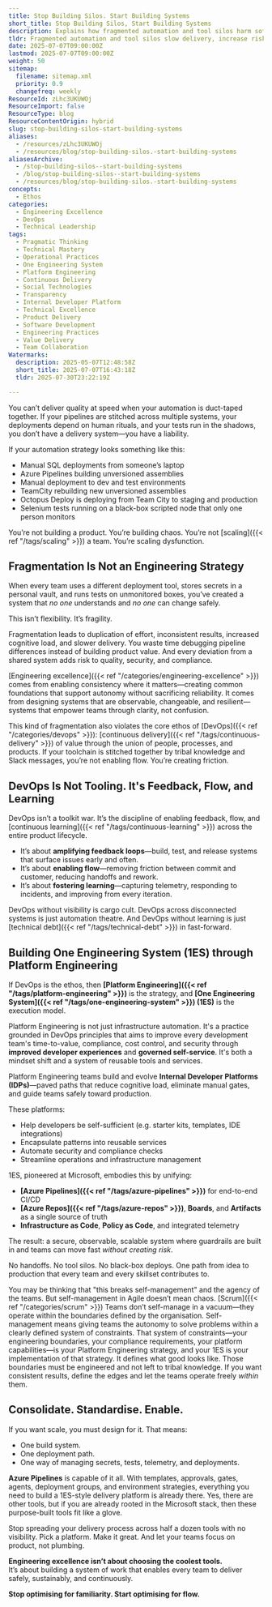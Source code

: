```yaml
---
title: Stop Building Silos. Start Building Systems
short_title: Stop Building Silos, Start Building Systems
description: Explains how fragmented automation and tool silos harm software delivery, and advocates for unified engineering systems and platform engineering to enable reliable, scalable DevOps.
tldr: Fragmented automation and tool silos slow delivery, increase risk, and create confusion, while a unified engineering system enables speed, safety, and clarity. Standardising on a single platform like Azure Pipelines, with shared processes and guardrails, empowers teams to focus on delivering value instead of managing complexity. To scale effectively, consolidate your toolchain, define clear boundaries, and invest in platform engineering so teams can work autonomously within a reliable system.
date: 2025-07-07T09:00:00Z
lastmod: 2025-07-07T09:00:00Z
weight: 50
sitemap:
  filename: sitemap.xml
  priority: 0.9
  changefreq: weekly
ResourceId: zLhc3UKUWOj
ResourceImport: false
ResourceType: blog
ResourceContentOrigin: hybrid
slug: stop-building-silos-start-building-systems
aliases:
  - /resources/zLhc3UKUWOj
  - /resources/blog/stop-building-silos.-start-building-systems
aliasesArchive:
  - /stop-building-silos--start-building-systems
  - /blog/stop-building-silos--start-building-systems
  - /resources/blog/stop-building-silos.-start-building-systems
concepts:
  - Ethos
categories:
  - Engineering Excellence
  - DevOps
  - Technical Leadership
tags:
  - Pragmatic Thinking
  - Technical Mastery
  - Operational Practices
  - One Engineering System
  - Platform Engineering
  - Continuous Delivery
  - Social Technologies
  - Transparency
  - Internal Developer Platform
  - Technical Excellence
  - Product Delivery
  - Software Development
  - Engineering Practices
  - Value Delivery
  - Team Collaboration
Watermarks:
  description: 2025-05-07T12:48:58Z
  short_title: 2025-07-07T16:43:18Z
  tldr: 2025-07-30T23:22:19Z

---
```

You can’t deliver quality at speed when your automation is duct-taped together. If your pipelines are stitched across multiple systems, your deployments depend on human rituals, and your tests run in the shadows, you don’t have a delivery system—you have a liability.

If your automation strategy looks something like this:

- Manual SQL deployments from someone’s laptop
- Azure Pipelines building unversioned assemblies
- Manual deployment to dev and test environments
- TeamCity rebuilding new unversioned assemblies
- Octopus Deploy is deploying from Team City to staging and production
- Selenium tests running on a black-box scripted node that only one person monitors

You’re not building a product. You’re building chaos. You’re not [scaling]({{< ref "/tags/scaling" >}}) a team. You’re scaling dysfunction.

## Fragmentation Is Not an Engineering Strategy

When every team uses a different deployment tool, stores secrets in a personal vault, and runs tests on unmonitored boxes, you’ve created a system that _no one_ understands and _no one_ can change safely.

This isn’t flexibility. It’s fragility.

Fragmentation leads to duplication of effort, inconsistent results, increased cognitive load, and slower delivery. You waste time debugging pipeline differences instead of building product value. And every deviation from a shared system adds risk to quality, security, and compliance.

[Engineering excellence]({{< ref "/categories/engineering-excellence" >}}) comes from enabling consistency where it matters—creating common foundations that support autonomy without sacrificing reliability. It comes from designing systems that are observable, changeable, and resilient—systems that empower teams through clarity, not confusion.

This kind of fragmentation also violates the core ethos of [DevOps]({{< ref "/categories/devops" >}}): [continuous delivery]({{< ref "/tags/continuous-delivery" >}}) of value through the union of people, processes, and products. If your toolchain is stitched together by tribal knowledge and Slack messages, you’re not enabling flow. You’re creating friction.

## DevOps Is Not Tooling. It's Feedback, Flow, and Learning

DevOps isn’t a toolkit war. It’s the discipline of enabling feedback, flow, and [continuous learning]({{< ref "/tags/continuous-learning" >}}) across the entire product lifecycle.

- It’s about **amplifying feedback loops**—build, test, and release systems that surface issues early and often.
- It’s about **enabling flow**—removing friction between commit and customer, reducing handoffs and rework.
- It’s about **fostering learning**—capturing telemetry, responding to incidents, and improving from every iteration.

DevOps without visibility is cargo cult. DevOps across disconnected systems is just automation theatre. And DevOps without learning is just [technical debt]({{< ref "/tags/technical-debt" >}}) in fast-forward.

## Building One Engineering System (1ES) through Platform Engineering

If DevOps is the ethos, then **[Platform Engineering]({{< ref "/tags/platform-engineering" >}})** is the strategy, and **[One Engineering System]({{< ref "/tags/one-engineering-system" >}}) (1ES)** is the execution model.

Platform Engineering is not just infrastructure automation. It's a practice grounded in DevOps principles that aims to improve every development team's time-to-value, compliance, cost control, and security through **improved developer experiences** and **governed self-service**. It's both a mindset shift and a system of reusable tools and services.

Platform Engineering teams build and evolve **Internal Developer Platforms (IDPs)**—paved paths that reduce cognitive load, eliminate manual gates, and guide teams safely toward production.

These platforms:

- Help developers be self-sufficient (e.g. starter kits, templates, IDE integrations)
- Encapsulate patterns into reusable services
- Automate security and compliance checks
- Streamline operations and infrastructure management

1ES, pioneered at Microsoft, embodies this by unifying:

- **[Azure Pipelines]({{< ref "/tags/azure-pipelines" >}})** for end-to-end CI/CD
- **[Azure Repos]({{< ref "/tags/azure-repos" >}})**, **Boards**, and **Artifacts** as a single source of truth
- **Infrastructure as Code**, **Policy as Code**, and integrated telemetry

The result: a secure, observable, scalable system where guardrails are built in and teams can move fast _without creating risk_.

No handoffs. No tool silos. No black-box deploys. One path from idea to production that every team and every skillset contributes to.

You may be thinking that "this breaks self-management" and the agency of the teams. But self-management in Agile doesn’t mean chaos. [Scrum]({{< ref "/categories/scrum" >}}) Teams don’t self-manage in a vacuum—they operate within the boundaries defined by the organisation. Self-management means giving teams the autonomy to solve problems within a clearly defined system of constraints. That system of constraints—your engineering boundaries, your compliance requirements, your platform capabilities—is your Platform Engineering strategy, and your 1ES is your implementation of that strategy. It defines what good looks like. Those boundaries must be engineered and not left to tribal knowledge. If you want consistent results, define the edges and let the teams operate freely _within_ them.

## Consolidate. Standardise. Enable.

If you want scale, you must design for it. That means:

- One build system.
- One deployment path.
- One way of managing secrets, tests, telemetry, and deployments.

**Azure Pipelines** is capable of it all. With templates, approvals, gates, agents, deployment groups, and environment strategies, everything you need to build a 1ES-style delivery platform is already there. Yes, there are other tools, but if you are already rooted in the Microsoft stack, then these purpose-built tools fit like a glove.

Stop spreading your delivery process across half a dozen tools with no visibility. Pick a platform. Make it great. And let your teams focus on product, not plumbing.

**Engineering excellence isn’t about choosing the coolest tools.**\
It’s about building a system of work that enables every team to deliver safely, sustainably, and continuously.

**Stop optimising for familiarity. Start optimising for flow.**
